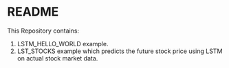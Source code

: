 # README

This Repository contains: 

1. LSTM_HELLO_WORLD example.
2. LST_STOCKS example which predicts the future stock price using LSTM on actual stock market data.
